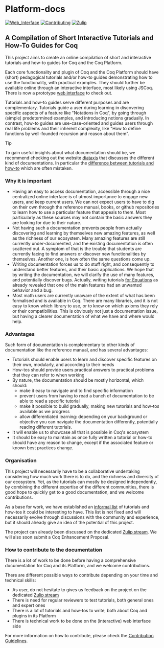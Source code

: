 # Platform-docs

[![Web_Interface][Web_Interface-shield]][Web_Interface-link]
[![Contributing][contributing-shield]][contributing-link]
[![Zulip][zulip-shield]][zulip-link]

[Web_Interface-shield]: https://img.shields.io/badge/Web_Interface-purple
[Web_Interface-link]: https://www.theozimmermann.net/platform-docs/

[contributing-shield]: https://img.shields.io/badge/contributions-welcome-Green
[contributing-link]: CONTRIBUTING.md

[zulip-shield]: https://img.shields.io/badge/chat-on%20Zulip-blue
[zulip-link]: https://coq.zulipchat.com/#narrow/stream/437203-Platform-docs



## A Compilation of Short Interactive Tutorials and How-To Guides for Coq

This project aims to create an online compilation of short and interactive tutorials and how-to guides for Coq and the Coq Platform.

Each core functionality and plugin of Coq and the Coq Platform should have (short) pedagogical tutorials and/or
how-to guides demonstrating how to use the functionality, with practical examples.
They should further be available online through an interactive interface, most likely using JSCoq.
There is now a prototype [web interface](https://www.theozimmermann.net/platform-docs/) to check out.

Tutorials and how-to guides serve different purposes and are complementary.
Tutorials guide a user during learning in discovering specific aspects of a feature like "Notations in Coq",
by going through (simple) predetermined examples, and introducing notions gradually.
In contrast, how-to guides are use-case-oriented and guides users through real life problems and their inherent complexity,
like "How to define functions by well-founded recursion and reason about them".

> [!TIP]
> To gain useful insights about what documentation should be, we recommend
> checking out the website [diataxis](https://diataxis.fr/) that discusses the
> different kind of documentations.
> In particular the [difference between tutorials and how-to](https://diataxis.fr/tutorials-how-to/)
> which are often mistaken.

### Why it is important
- Having an easy to access documentation, accessible through a nice centralized
  online interface is of utmost importance to engage new users, and keep current
  users.
  We can not expect users to have to dig on their own through the reference
  manual, books, or github repositories to learn how to use a particular feature
  that appeals to them.
  Most particularly as these sources may not contain the basic answers they are
  looking for due to their nature.
- Not having such a documentation prevents people from actually discovering and
  learning by themselves new amazing features, as well as the richness of our
  ecosystem.
  Many amazing features are still currently under-documented, and the existing
  documentation is often scattered out.
  A symptom of that is the trouble that students are currently facing to find
  answers or discover new functionalities by themselves.
  Another one, is how often the same questions come up.
- Writing documentation forces us to do stuff right, and consequently to
  understand better features, and their basic applications.
  We hope that by writing the documentation, we will clarify the use of many
  features, and potentially discover bugs.
  Actually, writing tutorials [for Equations](https://github.com/Zimmi48/platform-docs/pull/1#issuecomment-2098810034)
  as already revealed that one of the main features had an unwanted behavior and a bug.
- Most math users are currently unaware of the extent of what has been
  formalised and is available in Coq.
  There are many libraries, and it is not easy to know which library to use, or
  to know on which axioms they rely or their compatibilities.
  This is obviously not just a documentation issue, but having a clearer
  documentation of what we have and where would help.


### Advantages
Such form of documentation is complementary to other kinds of documentation like the reference manual, and has several advantages:

- Tutorials should enable users to learn and discover specific features on their own, modularly, and according to their needs
- How-tos should provide users practical answers to practical problems that they can refer to when working
- By nature, the documentation should be mostly horizontal, which should:
  - make it easy to navigate and to find specific information
  - prevent users from having to read a bunch of documentation to be able to read a specific tutorial
  - make it possible to build gradually, making new tutorials and how-tos available as we progress
  - allow differentiated learning: depending on your background or objective you can navigate the
    documentation differently, potentially reading different tutorials.
- It will enable us to showcase all that is possible in Coq's ecosystem
- It should be easy to maintain as once fully written a tutorial or how-to should have any reason to change,
  except if the associated feature or known best practices change.

### Organisation
This project will necessarily have to be a collaborative undertaking considering how much work there is to do,
and the richness and diversity of our ecosystem.
Yet, as the tutorials can mostly be designed independently, by combining the different expertise of the different communities,
there is good hope to quickly get to a good documentation, and we welcome contributions.

As a base for work, we have established an [informal list](draft_structure_doc.md)
of tutorials and how-tos it could be interesting to have.
This list is not fixed and will necessarily evolve through discussions with the community and experience,
but it should already give an idea of the potential of this project.

The project can already been discussed on the dedicated [Zulip stream](https://coq.zulipchat.com/#narrow/stream/437203-Platform-docs).
We will also soon submit a Coq Enhancement Proposal.



### How to contribute to the documentation

There is a lot of work to be done before having a comprehensive documentation for Coq and its Platform, and we welcome contributions.

There are different possible ways to contribute depending on your time and technical skills:
- As user, do not hesitate to gives us feedback on the project on the dedicated [Zulip stream](https://coq.zulipchat.com/#narrow/stream/437203-Platform-docs)
- There is need for regular reviewers to test tutorials, both general ones and expert ones
- There is a lot of tutorials and how-tos to write, both about Coq and plugins in its Platform
- There is technical work to be done on the (interactive) web interface side

For more information on how to contribute, please check the [Contribution Guidelines](CONTRIBUTING.md).



